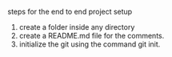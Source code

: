 steps for the end to end project setup
1. create a folder inside any directory
2. create a README.md file for the comments.
3. initialize the git using the command git init.
